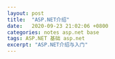 ```yaml
---
layout: post
title:  "ASP.NET介绍"
date:   2020-09-23 21:02:06 +0800
categories: notes asp.net base
tags: ASP.NET 基础 asp.net 
excerpt: "ASP.NET介绍与入门"
---
```


